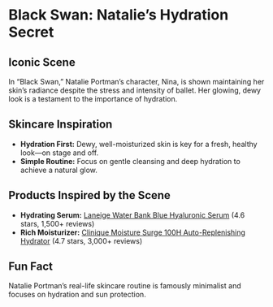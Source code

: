 # Black Swan: Natalie’s Hydration Secret

## Iconic Scene

In “Black Swan,” Natalie Portman’s character, Nina, is shown maintaining her skin’s radiance despite the stress and intensity of ballet. Her glowing, dewy look is a testament to the importance of hydration.

## Skincare Inspiration

- **Hydration First:** Dewy, well-moisturized skin is key for a fresh, healthy look—on stage and off.
- **Simple Routine:** Focus on gentle cleansing and deep hydration to achieve a natural glow.

## Products Inspired by the Scene

- **Hydrating Serum:** [Laneige Water Bank Blue Hyaluronic Serum](https://www.sephora.com/product/laneige-water-bank-hyaluronic-serum-P500124) (4.6 stars, 1,500+ reviews)
- **Rich Moisturizer:** [Clinique Moisture Surge 100H Auto-Replenishing Hydrator](https://www.sephora.com/product/moisture-surge-100h-auto-replenishing-hydrator-P90006911) (4.7 stars, 3,000+ reviews)

## Fun Fact

Natalie Portman’s real-life skincare routine is famously minimalist and focuses on hydration and sun protection.
